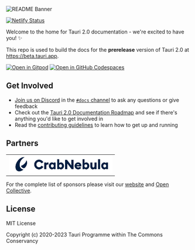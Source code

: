 ![README Banner](https://github.com/tauri-apps/tauri-docs/assets/61861940/ab6fd2f5-07b7-46b2-9125-77cba0064c1b)

[![Netlify Status](https://api.netlify.com/api/v1/badges/6dc81a5e-32ac-46f4-80c5-198f4a536e26/deploy-status)](https://app.netlify.com/sites/tauri-docs-starlight/deploys)

Welcome to the home for Tauri 2.0 documentation - we're excited to have you! ✨

This repo is used to build the docs for the **prerelease** version of Tauri 2.0 at https://beta.tauri.app.

[![Open in Gitpod](https://gitpod.io/button/open-in-gitpod.svg)](https://gitpod.io/#https://github.com/tauri-apps/tauri-docs/tree/next)
[![Open in GitHub Codespaces](https://github.com/codespaces/badge.svg)](https://codespaces.new/tauri-apps/tauri-docs/tree/next)

## Get Involved

- [Join us on Discord](https://discord.com/invite/tauri) in the [`#docs` channel](https://discord.com/channels/616186924390023171/662624589037436928) to ask any questions or give feedback
- Check out the [Tauri 2.0 Documentation Roadmap](https://github.com/tauri-apps/tauri-docs/issues/1344) and see if there's anything you'd like to get involved in
- Read the [contributing guidelines](.github/CONTRIBUTING.md) to learn how to get up and running

## Partners

<table>
  <tbody>
    <tr>
      <td align="center" valign="middle">
        <a href="https://crabnebula.dev" target="_blank">
          <img src=".github/sponsors/crabnebula.svg" alt="CrabNebula" width="283">
        </a>
      </td>
    </tr>
  </tbody>
</table>

For the complete list of sponsors please visit our [website](https://tauri.app#sponsors) and [Open Collective](https://opencollective.com/tauri).

## License

MIT License

Copyright (c) 2020-2023 Tauri Programme within The Commons Conservancy
